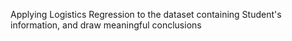 Applying Logistics Regression to the dataset containing Student's information, and draw meaningful conclusions
